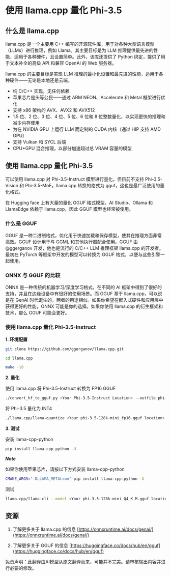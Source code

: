 # **使用 llama.cpp 量化 Phi-3.5**

## **什么是 llama.cpp**

llama.cpp 是一个主要用 C++ 编写的开源软件库，用于对各种大型语言模型（LLMs）进行推理，例如 Llama。其主要目标是为 LLM 推理提供最先进的性能，适用于各种硬件，且设置简单。此外，该库还提供了 Python 绑定，提供了用于文本补全的高级 API 和兼容 OpenAI 的 Web 服务器。

llama.cpp 的主要目标是实现 LLM 推理的最小化设置和最先进的性能，适用于各种硬件——无论是本地还是云端。

- 纯 C/C++ 实现，无任何依赖
- 苹果芯片是头等公民——通过 ARM NEON、Accelerate 和 Metal 框架进行优化
- 支持 x86 架构的 AVX、AVX2 和 AVX512
- 1.5 位、2 位、3 位、4 位、5 位、6 位和 8 位整数量化，以实现更快的推理和减少内存使用
- 为在 NVIDIA GPU 上运行 LLM 而定制的 CUDA 内核（通过 HIP 支持 AMD GPU）
- 支持 Vulkan 和 SYCL 后端
- CPU+GPU 混合推理，以部分加速超过总 VRAM 容量的模型

## **使用 llama.cpp 量化 Phi-3.5**

可以使用 llama.cpp 对 Phi-3.5-Instruct 模型进行量化，但目前不支持 Phi-3.5-Vision 和 Phi-3.5-MoE。llama.cpp 转换的格式为 gguf，这也是最广泛使用的量化格式。

在 Hugging face 上有大量的量化 GGUF 格式模型。AI Studio、Ollama 和 LlamaEdge 依赖于 llama.cpp，因此 GGUF 模型也经常被使用。

### **什么是 GGUF**

GGUF 是一种二进制格式，优化用于快速加载和保存模型，使其在推理方面非常高效。GGUF 设计用于与 GGML 和其他执行器配合使用。GGUF 由 @ggerganov 开发，他也是流行的 C/C++ LLM 推理框架 llama.cpp 的开发者。最初在 PyTorch 等框架中开发的模型可以转换为 GGUF 格式，以便与这些引擎一起使用。

### **ONNX 与 GGUF 的比较**

ONNX 是一种传统的机器学习/深度学习格式，在不同的 AI 框架中得到了很好的支持，并且在边缘设备中有很好的使用场景。而 GGUF 基于 llama.cpp，可以说是在 GenAI 时代诞生的。两者的用途相似。如果你希望在嵌入式硬件和应用层中获得更好的性能，ONNX 可能是你的选择。如果你使用 llama.cpp 的衍生框架和技术，那么 GGUF 可能会更好。

### **使用 llama.cpp 量化 Phi-3.5-Instruct**

**1. 环境配置**

```bash
git clone https://github.com/ggerganov/llama.cpp.git

cd llama.cpp

make -j8
```

**2. 量化**

使用 llama.cpp 将 Phi-3.5-Instruct 转换为 FP16 GGUF

```bash
./convert_hf_to_gguf.py <Your Phi-3.5-Instruct Location> --outfile phi-3.5-128k-mini_fp16.gguf
```

将 Phi-3.5 量化为 INT4

```bash
./llama.cpp/llama-quantize <Your phi-3.5-128k-mini_fp16.gguf location> ./gguf/phi-3.5-128k-mini_Q4_K_M.gguf Q4_K_M
```

**3. 测试**

安装 llama-cpp-python

```bash
pip install llama-cpp-python -U
```

***Note***

如果你使用苹果芯片，请按以下方式安装 llama-cpp-python

```bash
CMAKE_ARGS="-DLLAMA_METAL=on" pip install llama-cpp-python -U
```

测试

```bash
llama.cpp/llama-cli --model <Your phi-3.5-128k-mini_Q4_K_M.gguf location> --prompt "<|user|>\nCan you introduce .NET<|end|>\n<|assistant|>\n"  --gpu-layers 10
```

## **资源**

1. 了解更多关于 llama.cpp 的信息 [https://onnxruntime.ai/docs/genai/](https://onnxruntime.ai/docs/genai/)

2. 了解更多关于 GGUF 的信息 [https://huggingface.co/docs/hub/en/gguf](https://huggingface.co/docs/hub/en/gguf)

免责声明：此翻译由AI模型从原文翻译而来，可能并不完美。请审核输出内容并进行必要的修改。